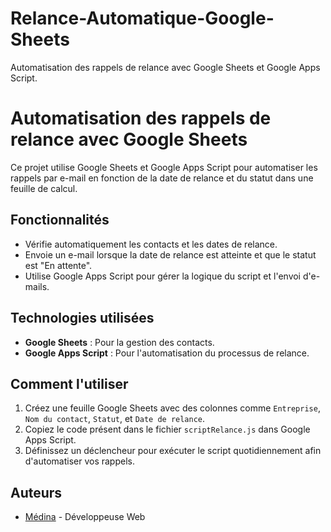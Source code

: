 # Relance-Automatique-Google-Sheets
Automatisation des rappels de relance avec Google Sheets et Google Apps Script.
# Automatisation des rappels de relance avec Google Sheets

Ce projet utilise Google Sheets et Google Apps Script pour automatiser les rappels par e-mail en fonction de la date de relance et du statut dans une feuille de calcul.

## Fonctionnalités

- Vérifie automatiquement les contacts et les dates de relance.
- Envoie un e-mail lorsque la date de relance est atteinte et que le statut est "En attente".
- Utilise Google Apps Script pour gérer la logique du script et l'envoi d'e-mails.

## Technologies utilisées

- **Google Sheets** : Pour la gestion des contacts.
- **Google Apps Script** : Pour l'automatisation du processus de relance.

## Comment l'utiliser

1. Créez une feuille Google Sheets avec des colonnes comme `Entreprise`, `Nom du contact`, `Statut`, et `Date de relance`.
2. Copiez le code présent dans le fichier `scriptRelance.js` dans Google Apps Script.
3. Définissez un déclencheur pour exécuter le script quotidiennement afin d'automatiser vos rappels.

## Auteurs

- [Médina](https://www.linkedin.com/in/medina-bouillart/) - Développeuse Web
